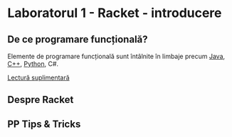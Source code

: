 # Laboratorul 1 - Racket - introducere
## De ce programare funcțională?
Elemente de programare funcțională sunt întâlnite în limbaje precum [Java](https://www.geeksforgeeks.org/functional-interfaces-java/), [C++](https://en.cppreference.com/w/cpp/language/lambda), [Python](https://kite.com/blog/python/functional-programming), C#.

[Lectură suplimentară](http://www.cs.kent.ac.uk/people/staff/dat/miranda/whyfp90.pdf)
## Despre Racket
## PP Tips & Tricks
